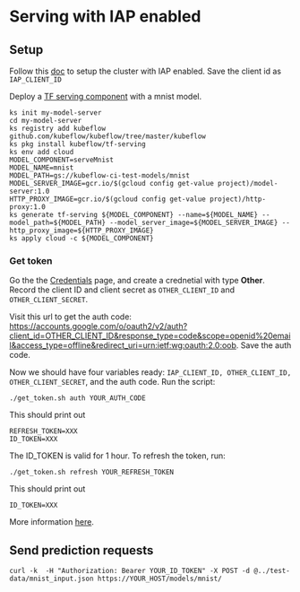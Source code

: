 # Serving with IAP enabled

## Setup

Follow this [doc](https://github.com/kubeflow/kubeflow/blob/master/docs/gke/iap.md) to
setup the cluster with IAP enabled. Save the client id as `IAP_CLIENT_ID`

Deploy a [TF serving component](https://github.com/kubeflow/kubeflow/tree/master/components/k8s-model-server)
with a mnist model.
```commandline
ks init my-model-server
cd my-model-server
ks registry add kubeflow github.com/kubeflow/kubeflow/tree/master/kubeflow
ks pkg install kubeflow/tf-serving
ks env add cloud
MODEL_COMPONENT=serveMnist
MODEL_NAME=mnist
MODEL_PATH=gs://kubeflow-ci-test-models/mnist
MODEL_SERVER_IMAGE=gcr.io/$(gcloud config get-value project)/model-server:1.0
HTTP_PROXY_IMAGE=gcr.io/$(gcloud config get-value project)/http-proxy:1.0
ks generate tf-serving ${MODEL_COMPONENT} --name=${MODEL_NAME} --model_path=${MODEL_PATH} --model_server_image=${MODEL_SERVER_IMAGE} --http_proxy_image=${HTTP_PROXY_IMAGE}
ks apply cloud -c ${MODEL_COMPONENT}
```

### Get token

Go the the [Credentials](http://console.cloud.google.com/apis/credentials) page, and create a crednetial
with type **Other**. Record the client ID and client secret as `OTHER_CLIENT_ID` and `OTHER_CLIENT_SECRET`.

Visit this url to get the auth code: https://accounts.google.com/o/oauth2/v2/auth?client_id=OTHER_CLIENT_ID&response_type=code&scope=openid%20email&access_type=offline&redirect_uri=urn:ietf:wg:oauth:2.0:oob.
Save the auth code. 

Now we should have four variables ready: `IAP_CLIENT_ID, OTHER_CLIENT_ID, OTHER_CLIENT_SECRET`, and the auth code.
Run the script:
```
./get_token.sh auth YOUR_AUTH_CODE
```

This should print out 
```
REFRESH_TOKEN=XXX
ID_TOKEN=XXX
```

The ID_TOKEN is valid for 1 hour. To refresh the token, run:
```
./get_token.sh refresh YOUR_REFRESH_TOKEN
```

This should print out
```
ID_TOKEN=XXX
```

More information [here](https://cloud.google.com/iap/docs/authentication-howto).

## Send prediction requests
```
curl -k  -H "Authorization: Bearer YOUR_ID_TOKEN" -X POST -d @../test-data/mnist_input.json https://YOUR_HOST/models/mnist/
```
